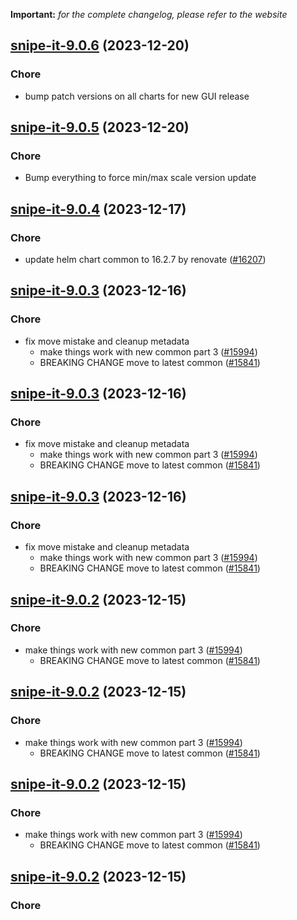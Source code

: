 **Important:**
*for the complete changelog, please refer to the website*




## [snipe-it-9.0.6](https://github.com/truecharts/charts/compare/snipe-it-9.0.5...snipe-it-9.0.6) (2023-12-20)

### Chore

- bump patch versions on all charts for new GUI release
  
  


## [snipe-it-9.0.5](https://github.com/truecharts/charts/compare/snipe-it-9.0.4...snipe-it-9.0.5) (2023-12-20)

### Chore

- Bump everything to force min/max scale version update
  
  


## [snipe-it-9.0.4](https://github.com/truecharts/charts/compare/snipe-it-9.0.3...snipe-it-9.0.4) (2023-12-17)

### Chore

- update helm chart common to 16.2.7 by renovate ([#16207](https://github.com/truecharts/charts/issues/16207))
  
  


## [snipe-it-9.0.3](https://github.com/truecharts/charts/compare/snipe-it-8.0.3...snipe-it-9.0.3) (2023-12-16)

### Chore

- fix move mistake and cleanup metadata
  - make things work with new common part 3 ([#15994](https://github.com/truecharts/charts/issues/15994))
  - BREAKING CHANGE move to latest common ([#15841](https://github.com/truecharts/charts/issues/15841))
  
  


## [snipe-it-9.0.3](https://github.com/truecharts/charts/compare/snipe-it-8.0.3...snipe-it-9.0.3) (2023-12-16)

### Chore

- fix move mistake and cleanup metadata
  - make things work with new common part 3 ([#15994](https://github.com/truecharts/charts/issues/15994))
  - BREAKING CHANGE move to latest common ([#15841](https://github.com/truecharts/charts/issues/15841))
  
  


## [snipe-it-9.0.3](https://github.com/truecharts/charts/compare/snipe-it-8.0.3...snipe-it-9.0.3) (2023-12-16)

### Chore

- fix move mistake and cleanup metadata
  - make things work with new common part 3 ([#15994](https://github.com/truecharts/charts/issues/15994))
  - BREAKING CHANGE move to latest common ([#15841](https://github.com/truecharts/charts/issues/15841))
  
  


## [snipe-it-9.0.2](https://github.com/truecharts/charts/compare/snipe-it-8.0.3...snipe-it-9.0.2) (2023-12-15)

### Chore

- make things work with new common part 3 ([#15994](https://github.com/truecharts/charts/issues/15994))
  - BREAKING CHANGE move to latest common ([#15841](https://github.com/truecharts/charts/issues/15841))
  
  


## [snipe-it-9.0.2](https://github.com/truecharts/charts/compare/snipe-it-8.0.3...snipe-it-9.0.2) (2023-12-15)

### Chore

- make things work with new common part 3 ([#15994](https://github.com/truecharts/charts/issues/15994))
  - BREAKING CHANGE move to latest common ([#15841](https://github.com/truecharts/charts/issues/15841))
  
  


## [snipe-it-9.0.2](https://github.com/truecharts/charts/compare/snipe-it-8.0.3...snipe-it-9.0.2) (2023-12-15)

### Chore

- make things work with new common part 3 ([#15994](https://github.com/truecharts/charts/issues/15994))
  - BREAKING CHANGE move to latest common ([#15841](https://github.com/truecharts/charts/issues/15841))
  
  


## [snipe-it-9.0.2](https://github.com/truecharts/charts/compare/snipe-it-8.0.3...snipe-it-9.0.2) (2023-12-15)

### Chore
